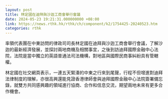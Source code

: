 ```yaml
---
layout: post
title: 林定國在迪拜與沙迦工商會舉行會議
date: 2024-05-23 19:21:31.000000000 +08:00
link: https://news.rthk.hk/rthk/ch/component/k2/1754425-20240523.htm
categories: rthk
---
```


率領代表團在中東訪問的律政司司長林定國在迪拜與沙迦工商會舉行會議，了解沙迦的最新經濟發展，並探討兩地商機及相關事宜，之後到訪迪拜國際金融中心法院，法院是當中獨立的英語普通法司法機構，對地區與國際民商事糾紛具有管轄權。

林定國在社交網頁表示，一連五天緊湊的中東之行來到尾聲，行程不但增進對迪拜法律制度的理解，亦很高興還能見證香港律師會與迪拜國際金融中心法院簽署備忘錄，就雙方共同感興趣的領域進行協商、合作和信息交流，期望兩地未來有更多合作機會。
